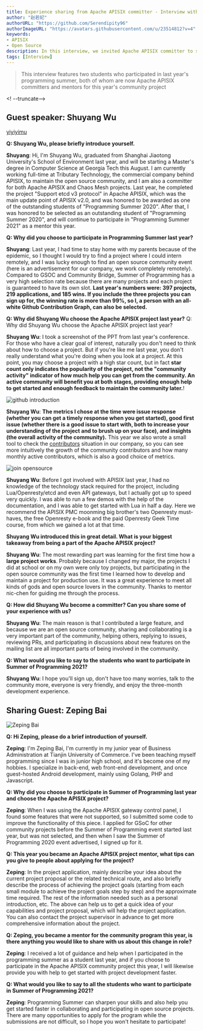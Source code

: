 ```yaml
---
title: Experience sharing from Apache APISIX committer - Interview with Summer of Programming
author: "赵若妃"
authorURL: "https://github.com/Serendipity96"
authorImageURL: "https://avatars.githubusercontent.com/u/23514812?v=4"
keywords:
- APISIX
- Open Source
description: In this interview, we invited Apache APISIX committer to share his experience of participating in open source projects.
tags: [Interview]
---
```


> This interview features two students who participated in last year's programming summer, both of whom are now Apache APISIX committers and mentors for this year's community project

<! --truncate-->

## Guest speaker: Shuyang Wu

[yiyiyimu](https://static.apiseven.com/202108/1630546588578-2d8386cd-06c0-4c71-848a-8ed0e1263a4e.png)

**Q: Shuyang Wu, please briefly introduce yourself.**

**Shuyang**: Hi, I'm Shuyang Wu, graduated from Shanghai Jiaotong University's School of Environment last year, and will be starting a Master's degree in Computer Science at Georgia Tech this August. I am currently working full-time at Tributary Technology, the commercial company behind APISIX, to maintain the open source community, and I am also a committer for both Apache APISIX and Chaos Mesh projects. Last year, he completed the project "Support etcd v3 protocol" in Apache APISIX, which was the main update point of APISIX v2.0, and was honored to be awarded as one of the outstanding students of "Programming Summer 2020". After that, I was honored to be selected as an outstanding student of "Programming Summer 2020", and will continue to participate in "Programming Summer 2021" as a mentor this year.

**Q: Why did you choose to participate in Programming Summer last year?**

**Shuyang**: Last year, I had time to stay home with my parents because of the epidemic, so I thought I would try to find a project where I could intern remotely, and I was lucky enough to find an open source community event (here is an advertisement for our company, we work completely remotely). Compared to GSOC and Community Bridge, Summer of Programming has a very high selection rate because there are many projects and each project is guaranteed to have its own slot. **Last year's numbers were: 397 projects, 219 applications, and 185 wins. If you include the three projects you can sign up for, the winning rate is more than 99%, so I, a person with an all-white Github Contribution Graph, can also be selected.**

**Q: Why did Shuyang Wu choose the Apache APISIX project last year?** Q: Why did Shuyang Wu choose the Apache APISIX project last year?

**Shuyang Wu**: I took a screenshot of the PPT from last year's conference. For those who have a clear goal of interest, naturally you don't need to think about how to choose a project. But if you're like me last year, you don't really understand what you're doing when you look at a project. At this point, you may choose a project with a high star count, but in fact **star count only indicates the popularity of the project, not the "community activity" indicator of how much help you can get from the community. An active community will benefit you at both stages, providing enough help to get started and enough feedback to maintain the community later.**!

![github introduction](https://static.apiseven.com/202108/1630546653087-23ff48eb-8e13-464c-874e-c4225cc32336.png)

**Shuyang Wu**: **The metrics I chose at the time were issue response (whether you can get a timely response when you get started), good first issue (whether there is a good issue to start with, both to increase your understanding of the project and to brush up on your face), and insights (the overall activity of the community).** This year we also wrote a small tool to check the [contributors](https://github.com/api7/contributor-graph) situation in our company, so you can see more intuitively the growth of the community contributors and how many monthly active contributors, which is also a good choice of metrics.

![join opensource](https://static.apiseven.com/202108/1630546703021-d63457b1-4068-45da-8bde-aa9c708c6793.png)

**Shuyang Wu**: Before I got involved with APISIX last year, I had no knowledge of the technology stack required for the project, including Lua/Openresty/etcd and even API gateways, but I actually got up to speed very quickly. I was able to run a few demos with the help of the documentation, and I was able to get started with Lua in half a day. Here we recommend the APISIX PMC moonming big brother's two Openresty must-haves, the free Openresty e-book and the paid Openresty Geek Time course, from which we gained a lot at that time.

**Shuyang Wu introduced this in great detail. What is your biggest takeaway from being a part of the Apache APISIX project?**

**Shuyang Wu**: The most rewarding part was learning for the first time how a **large project works**. Probably because I changed my major, the projects I did at school or on my own were only toy projects, but participating in the open source community was the first time I learned how to develop and maintain a project for production use. It was a great experience to meet all kinds of gods and open source lovers in the community. Thanks to mentor nic-chen for guiding me through the process.

**Q: How did Shuyang Wu become a committer? Can you share some of your experience with us?**

**Shuyang Wu**: The main reason is that I contributed a large feature, and because we are an open source community, sharing and collaborating is a very important part of the community, helping others, replying to issues, reviewing PRs, and participating in discussions about new features on the mailing list are all important parts of being involved in the community.

**Q: What would you like to say to the students who want to participate in Summer of Programming 2021?**

**Shuyang Wu**: I hope you'll sign up, don't have too many worries, talk to the community more, everyone is very friendly, and enjoy the three-month development experience.

## Sharing Guest: Zeping Bai

![Zeping Bai](https://static.apiseven.com/202108/1630546751119-8df77cd8-6be0-4f8e-af13-182e77462d73.png)

**Q: Hi Zeping, please do a brief introduction of yourself.**

**Zeping**: I'm Zeping Bai, I'm currently in my junior year of Business Administration at Tianjin University of Commerce. I've been teaching myself programming since I was in junior high school, and it's become one of my hobbies. I specialize in back-end, web front-end development, and once guest-hosted Android development, mainly using Golang, PHP and Javascript.

**Q: Why did you choose to participate in Summer of Programming last year and choose the Apache APISIX project?**

**Zeping**: When I was using the Apache APISIX gateway control panel, I found some features that were not supported, so I submitted some code to improve the functionality of this piece. I applied for GSoC for other community projects before the Summer of Programming event started last year, but was not selected, and then when I saw the Summer of Programming 2020 event advertised, I signed up for it.

**Q: This year you became an Apache APISIX project mentor, what tips can you give to people about applying for the project?**

**Zeping**: In the project application, mainly describe your idea about the current project proposal or the related technical route, and also briefly describe the process of achieving the project goals (starting from each small module to achieve the project goals step by step) and the approximate time required. The rest of the information needed such as a personal introduction, etc. The above can help us to get a quick idea of your capabilities and project proposal, which will help the project application. You can also contact the project supervisor in advance to get more comprehensive information about the project.

**Q: Zeping, you became a mentor for the community program this year, is there anything you would like to share with us about this change in role?**

**Zeping**: I received a lot of guidance and help when I participated in the programming summer as a student last year, and if you choose to participate in the Apache APISIX community project this year, I will likewise provide you with help to get started with project development faster.

**Q: What would you like to say to all the students who want to participate in Summer of Programming 2021?**

**Zeping**: Programming Summer can sharpen your skills and also help you get started faster in collaborating and participating in open source projects. There are many opportunities to apply for the program while the submissions are not difficult, so I hope you won't hesitate to participate!
